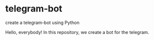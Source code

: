 # telegram-bot
create a telegram-bot using Python

Hello, everybody!
In this repository, we create a bot for the telegram.
